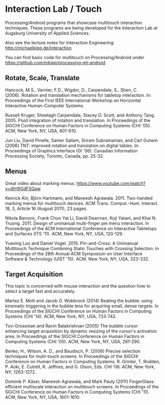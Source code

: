 # Interaction Lab / Touch

Processing/Android programs that showcase multitouch interaction techniques.
These programs are being developed for the Interaction Lab at Augsburg University
of Applied Sciences.

Also see the lecture notes for Interaction Engineering: http://michaelkipp.de/interaction

You can find basic code for multitouch on Processing/Android under https://github.com/mkipp/processing-mt-android

## Rotate, Scale, Translate

Hancock, M.S., Vernier, F.D., Wigdor, D., Carpendale, S., Shen, C. (2006). Rotation and translation mechanisms for tabletop interaction. In: Proceedings of the First IEEE International Workshop on Horizontal Interactive Human-Computer Systems.

Russell Kruger, Sheelagh Carpendale, Stacey D. Scott, and Anthony Tang. 2005. Fluid integration of rotation and translation. In Proceedings of the SIGCHI Conference on Human Factors in Computing Systems (CHI '05). ACM, New York, NY, USA, 601-610. 

Jun Liu, David Pinelle, Samer Sallam, Sriram Subramanian, and Carl Gutwin (2006) TNT: improved rotation and translation on digital tables. In: Proceedings of Graphics Interface (GI '06). Canadian Information Processing Society, Toronto, Canada, pp. 25-32. 

## Menus

Great video about marking menus: https://www.youtube.com/watch?v=dtH9GdFSQaw

Kenrick Kin, Björn Hartmann, and Maneesh Agrawala. 2011. Two-handed marking menus for multitouch devices. ACM Trans. Comput.-Hum. Interact. 18, 3, Article 16 (August 2011), 23 pages.

Nikola Banovic, Frank Chun Yat Li, David Dearman, Koji Yatani, and Khai N. Truong. 2011. Design of unimanual multi-finger pie menu interaction. In Proceedings of the ACM International Conference on Interactive Tabletops and Surfaces (ITS '11). ACM, New York, NY, USA, 120-129.

Yuexing Luo and Daniel Vogel. 2015. Pin-and-Cross: A Unimanual Multitouch Technique Combining Static Touches with Crossing Selection. In Proceedings of the 28th Annual ACM Symposium on User Interface Software & Technology (UIST '15). ACM, New York, NY, USA, 323-332.

## Target Acquisition

This topic is concerned with mouse interaction and the question how
to select a target fast and accurately.

Martez E. Mott and Jacob O. Wobbrock (2014) Beating the bubble: using kinematic triggering in the bubble lens for acquiring small, dense targets. In Proceedings of the SIGCHI Conference on Human Factors in Computing Systems (CHI '14). ACM, New York, NY, USA, 733-742.

Tovi Grossman and Ravin Balakrishnan (2005) The bubble cursor: enhancing target acquisition by dynamic resizing of the cursor's activation area. In Proceedings of the SIGCHI Conference on Human Factors in Computing Systems (CHI '05). ACM, New York, NY, USA, 281-290.

Benko, H., Wilson, A. D., and Baudisch, P. (2006) Precise selection techniques for multi-touch screens. In Proceedings of the SIGCHI Conference on Human Factors in Computing Systems. R. Grinter, T. Rodden, P. Aoki, E. Cutrell, R. Jeffries, and G. Olson, Eds. CHI '06. ACM, New York, NY, 1263-1272.

Dominik P. Käser, Maneesh Agrawala, and Mark Pauly (2011) FingerGlass: efficient multiscale interaction on multitouch screens. In Proceedings of the SIGCHI Conference on Human Factors in Computing Systems (CHI '11). ACM, New York, NY, USA, 1601-1610.
